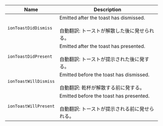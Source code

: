 
| Name | Description |
| --- | --- |
| `ionToastDidDismiss` | Emitted after the toast has dismissed.<br /><br />自動翻訳: トーストが解散した後に発せられる。 |
| `ionToastDidPresent` | Emitted after the toast has presented.<br /><br />自動翻訳: トーストが提示された後に発する。 |
| `ionToastWillDismiss` | Emitted before the toast has dismissed.<br /><br />自動翻訳: 乾杯が解散する前に発する。 |
| `ionToastWillPresent` | Emitted before the toast has presented.<br /><br />自動翻訳: トーストが提示される前に発せられる。 |

